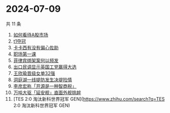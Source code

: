 # 2024-07-09

共 11 条

<!-- BEGIN -->
<!-- 最后更新时间 Tue Jul 09 2024 10:34:44 GMT+0800 (China Standard Time) -->

1. [如何看待A股市场](https://www.zhihu.com/search?q=如何看待A股市场)
1. [t1夺冠](https://www.zhihu.com/search?q=t1夺冠)
1. [卡卡西有没有偏心佐助](https://www.zhihu.com/search?q=卡卡西有没有偏心佐助)
1. [职场第一课](https://www.zhihu.com/search?q=职场第一课)
1. [菲律宾绑架案何以频发](https://www.zhihu.com/search?q=菲律宾绑架案何以频发)
1. [出口民调显示英国工党赢得大选](https://www.zhihu.com/search?q=出口民调显示英国工党赢得大选)
1. [王欣瑜晋级女单32强](https://www.zhihu.com/search?q=王欣瑜晋级女单32强)
1. [洞庭湖一线堤防发生决堤险情](https://www.zhihu.com/search?q=洞庭湖一线堤防发生决堤险情)
1. [李彦宏称「开源是一种智商税」](https://www.zhihu.com/search?q=李彦宏称「开源是一种智商税」)
1. [万吨大驱「延安舰」直面外舰挑衅](https://www.zhihu.com/search?q=万吨大驱「延安舰」直面外舰挑衅)
1. [TES 2:0 淘汰新科世界冠军 GEN](https://www.zhihu.com/search?q=TES 2:0
   淘汰新科世界冠军 GEN)

<!-- END -->
